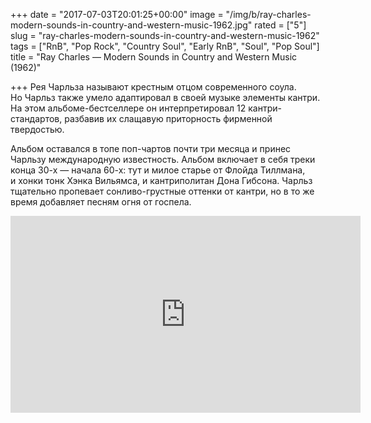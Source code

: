 +++
date = "2017-07-03T20:01:25+00:00"
image = "/img/b/ray-charles-modern-sounds-in-country-and-western-music-1962.jpg"
rated = ["5"]
slug = "ray-charles-modern-sounds-in-country-and-western-music-1962"
tags = ["RnB", "Pop Rock", "Country Soul", "Early RnB", "Soul", "Pop Soul"]
title = "Ray Charles — Modern Sounds in Country and Western Music (1962)"

+++
Рея Чарльза называют крестным отцом современного соула. Но&nbsp;Чарльз также умело адаптировал в&nbsp;своей музыке элементы кантри. На&nbsp;этом альбоме-бестселлере он&nbsp;интерпретировал 12&nbsp;кантри-стандартов, разбавив их&nbsp;слащавую приторность фирменной твердостью.

Альбом оставался в&nbsp;топе поп-чартов почти три месяца и&nbsp;принес Чарльзу международную известность. Альбом включает в&nbsp;себя треки конца 30-х&nbsp;&mdash; начала 60-х: тут и&nbsp;милое старье от&nbsp;Флойда Тиллмана, и&nbsp;хонки тонк Хэнка Вильямса, и&nbsp;кантриполитан Дона Гибсона. Чарльз тщательно пропевает сонливо-грустные оттенки от&nbsp;кантри, но&nbsp;в&nbsp;то&nbsp;же время добавляет песням огня от&nbsp;госпела.

<iframe width="560" height="315" src="https://www.youtube.com/embed/EsOmizjm0Xw" frameborder="0" allowfullscreen></iframe>